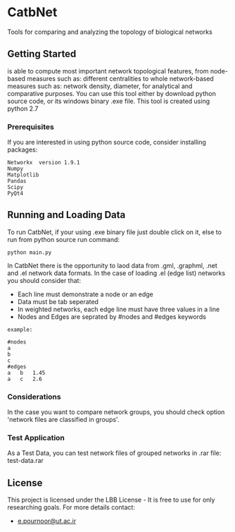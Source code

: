 # CatbNet

Tools for comparing and analyzing the topology of biological networks

## Getting Started
is able to compute most important network topological features, from node-based measures such as: different centralities to whole network-based measures such as: network density, diameter, for analytical and comparative purposes. 
You can use this tool either by download python source code, or its windows binary .exe file.
This tool is created using python 2.7

### Prerequisites

If you are interested in using python source code, consider installing packages:
```
Networkx  version 1.9.1
Numpy
Matplotlib
Pandas
Scipy
PyQt4
```
## Running and Loading Data
To run CatbNet, if your using .exe binary file just double click on it, else to run from python source run command:

```
python main.py
```

In CatbNet there is the opportunity to laod data from .gml, .graphml, .net and .el network data formats.
In the case of loading .el (edge list) networks you should consider that:
* Each line must demonstrate a node or an edge
* Data must be tab seperated
* In weighted networks, each edge line must have three values in a line
* Nodes and Edges are seprated by #nodes and #edges keywords

```
example:

#nodes
a
b
c
#edges
a	b	1.45
a	c	2.6
```

### Considerations

In the case you want to compare network groups, you should check option 'network files are classified in groups'.


### Test Application

As a Test Data, you can test network files of grouped networks in .rar file: test-data.rar


## License

This project is licensed under the LBB License - It is free to use for only researching goals.
For more details contact:
* e.pournoor@ut.ac.ir


